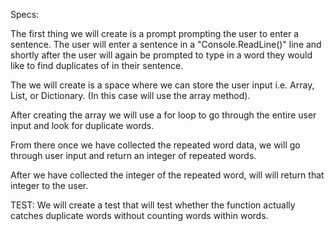 Specs:

The first thing we will create is a prompt prompting the user to enter a sentence. The user will enter a sentence in a "Console.ReadLine()" line and shortly after the user will again be prompted to type in a word they would like to find duplicates of in their sentence.

The we will create is a space where we can store the user input i.e. Array, List, or Dictionary. (In  this case will use the array method).

After creating the array we will use a for loop to go through the entire user input and look for duplicate words.  

From there once we have collected the repeated word data, we will go through user input and return an integer of repeated words.

After we have collected the integer of the repeated word, will will return that integer to the user.

TEST: We will create a test that will test whether the function actually catches duplicate words without counting words within words.

